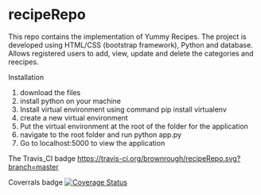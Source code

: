 # recipeRepo
This repo contains the implementation of Yummy Recipes. The project is developed using HTML/CSS (bootstrap framework), Python and database. Allows registered users to add, view, update and delete the categories and reecipes. 

Installation
1. download the files
2. install python on your machine
3. Install virtual environment using command pip install virtualenv 
4. create a new virtual environment
5. Put the virtual environment at the root of the folder for the application
6. navigate to the root folder and run python app.py
7. Go to localhost:5000 to view the application

The Travis_CI badge
https://travis-ci.org/brownrough/recipeRepo.svg?branch=master

Coverrals badge
[![Coverage Status](https://coveralls.io/repos/github/brownrough/recipeRepo/badge.svg)](https://coveralls.io/github/brownrough/recipeRepo)
